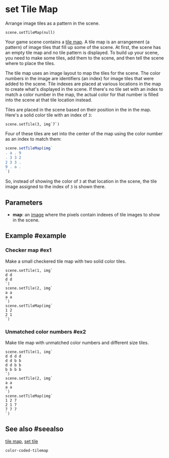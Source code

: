 # set Tile Map

Arrange image tiles as a pattern in the scene.

```sig
scene.setTileMap(null)
```

Your game scene contains a [tile map](/reference/color-coded-tilemap/tile-map). A tile map is an arrangement (a pattern) of image tiles that fill up some of the scene. At first, the scene has an empty tile map and no tile pattern is displayed. To build up your scene, you need to make some tiles, add them to the scene, and then tell the scene where to place the tiles.

The tile map uses an image layout to map the tiles for the scene. The color numbers in the image are identifiers (an index) for image tiles that were added to the scene. Tile indexes are placed at various locations in the map to create what's displayed in the scene. If there's no tile set with an index to match a color number in the map, the actual color for that number is filled into the scene at that tile location instead.

Tiles are placed in the scene based on their position in the in the map. Here's a solid color tile with an index of `3`:

```block
scene.setTile(3, img`7`)
```

Four of these tiles are set into the center of the map using the color number as an index to match them:

```typescript
scene.setTileMap(img`
. a . 9
. 3 3 2
2 3 3 .
9 . a .
`)
```

So, instead of showing the color of `3` at that location in the scene, the tile image assigned to the index of  `3` is shown there.

## Parameters

* **map**: an [image](/types/image) where the pixels contain indexes of tile images to show in the scene.

## Example #example

### Checker map #ex1

Make a small checkered tile map with two solid color tiles.

```blocks
scene.setTile(1, img`
d d
d d
`)
scene.setTile(2, img`
a a
a a
`)
scene.setTileMap(img`
1 2
2 1
`)
```
### Unmatched color numbers #ex2

Make tile map with unmatched color numbers and different size tiles.

```blocks
scene.setTile(1, img`
d d d d
d d b b
d d b b
b b b b
`)
scene.setTile(2, img`
a a
a a
`)
scene.setTileMap(img`
1 2 7
2 1 7
7 7 7
`)
```

## See also #seealso

[tile map](/reference/color-coded-tilemap/tile-map),
[set tile](/reference/color-coded-tilemap/set-tile)

```package
color-coded-tilemap
```